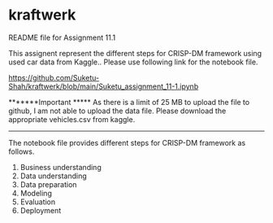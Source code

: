 # kraftwerk
README file for Assignment 11.1

This assignent represent the different steps for CRISP-DM framework using used car data from Kaggle.. 
Please use following link for the notebook file.

https://github.com/Suketu-Shah/kraftwerk/blob/main/Suketu_assignment_11-1.ipynb

*******Important *****
As there is a limit of 25 MB to upload the file to github,
I am not able to upload the data file. Please download the 
appropriate vehicles.csv from kaggle.
**********************




The notebook file provides different steps for CRISP-DM framework as follows.
1. Business understanding
2. Data understanding
3. Data preparation
4. Modeling
5. Evaluation
6. Deployment
